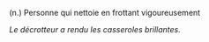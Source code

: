 (n.) Personne qui nettoie en frottant vigoureusement

*Le décrotteur a rendu les casseroles brillantes.*